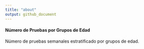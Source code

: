 ```yaml
---
title: "about"
output: github_document
---
```



#### __Número de Pruebas por Grupos de Edad__
Número de pruebas semanales estratificado por grupos de edad.
